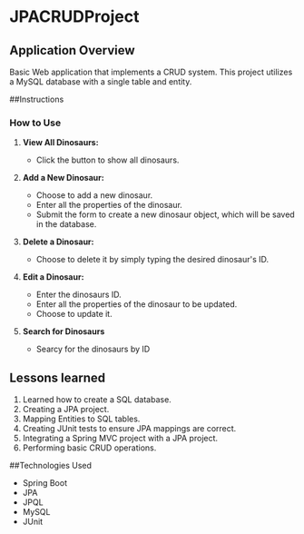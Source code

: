 # JPACRUDProject

## Application Overview

Basic Web application that implements a CRUD system. This project utilizes a MySQL database with a single table and entity.

##Instructions

### How to Use
1. **View All Dinosaurs:**
   - Click the button to show all dinosaurs.

2. **Add a New Dinosaur:**
   - Choose to add a new dinosaur.
   - Enter all the properties of the dinosaur.
   - Submit the form to create a new dinosaur object, which will be saved in the database.

3. **Delete a Dinosaur:**
   - Choose to delete it by simply typing the desired dinosaur's ID.

4. **Edit a Dinosaur:**
   - Enter the dinosaurs ID.
   - Enter all the properties of the dinosaur to be updated.
   - Choose to update it.

6. **Search for Dinosaurs**
   - Searcy for the dinosaurs by ID
   
## Lessons learned

1. Learned how to create a SQL database.
2. Creating a JPA project.
3. Mapping Entities to SQL tables.
4. Creating JUnit tests to ensure JPA mappings are correct.
5. Integrating a Spring MVC project with a JPA project.
6. Performing basic CRUD operations.

##Technologies Used

- Spring Boot
- JPA
- JPQL
- MySQL
- JUnit

